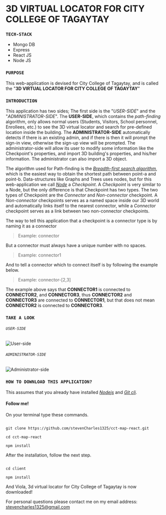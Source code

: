 # 3D VIRTUAL LOCATOR FOR CITY COLLEGE OF TAGAYTAY


### `TECH-STACK`

- Mongo DB
- Express
- React JS
- Node JS


### `PURPOSE`

This web-application is devised for City College of Tagaytay,
and is called the "**3D VIRTUAL LOCATOR FOR CITY COLLEGE OF TAGAYTAY**"


### `INTRODUCTION`

This application has two sides; The first side is the "_USER-SIDE_" and
the "_ADMINISTRATOR-SIDE_". The **USER-SIDE**, which contains the _path-finding_
algorithm, only allows normal users (Students, Visitors, School personnel, Enrollees, etc.) 
to see the 3D virtual locator and search for pre-defined location inside 
the building. The **ADMINISTRATOR-SIDE** automatically detects if there is an
existing admin, and if there is then it will prompt the sign-in view, 
otherwise the sign-up view will be prompted. The administrator-side will
allow its user to modify some information like the Checkpoint's properties,
and import 3D building's properties, and his/her information. The administrator 
can also import a 3D object.

The algorithm used for Path-finding is the [_Breadth-first search algorithm_](https://en.wikipedia.org/wiki/Breadth-first_search), which is the easiest way to obtain the shortest path 
between point-a and point-b. Data-structures like Graphs and Trees uses nodes,
but for this web-application we call [_Node_](https://en.wikipedia.org/wiki/Node_(computer_science)) a _Checkpoint_. A _Checkpoint_ is very similar to a Node, but the only difference is that Checkpoint
has two types. The two types of Checkpoint are the _Connector_ and _Non-connector_ checkpoint.
A _Non-connector_ checkpoints serves as a named space inside our 3D world and
automatically links itself to the nearest connector, while a _Connector_ 
checkpoint serves as a link between two non-connector checkpoints. 

The way to tell this application that a checkpoint is a connector type is by
naming it as a connector

> Example: connector

But a connector must always have a unique number with no spaces.

> Example: connector1

And to tell a connector which to connect itself is by following the example below.

> Example: connector-\[2,3\]

The example above says that **CONNECTOR1** is connected to **CONNECTOR2**, and **CONNECTOR3**, thus
**CONNECTOR2** and **CONNECTOR3** are connected to **CONNECTOR1**, but that does not mean **CONNECTOR2**
is connected to **CONNECTOR3**. 


### `TAKE A LOOK`

###### `USER-SIDE`

![User-side](https://drive.google.com/uc?export=view&id=1Waea1Yv2EElZfF7omssMmG2_kFBVnkLE)


###### `ADMINISTRATOR-SIDE`

![Administrator-side](https://drive.google.com/uc?export=view&id=1hox7fQwbXyNM6RLUEoOVjNuNdz6-LKGg)


### `HOW TO DOWNLOAD THIS APPLICATION?`

This assumes that you already have installed [_Nodejs_](https://nodejs.org/en/) and [_Git cli_](https://git-scm.com/downloads).


#### Follow me!

On your terminal type these commands.
```

git clone https://github.com/stevenCharles1325/cct-map-react.git

cd cct-map-react

npm install

```

After the installation, follow the next step.

```

cd client 

npm install

```

And Viola, 3d virtual locator for City College of Tagaytay is now downloaded!


For personal questions please contact me on my email address: stevencharles1325@gmail.com 






